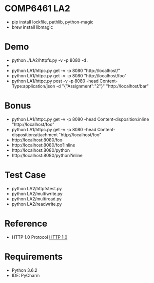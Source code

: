 # COMP6461 LA2
*   pip install lockfile, pathlib, python-magic
*   brew install libmagic

#   Demo
*   python ./LA2/httpfs.py -v -p 8080 -d .
*
*   python LA1/httpc.py get -v -p 8080 "http://localhost/"
*   python LA1/httpc.py get -v -p 8080 "http://localhost/foo"
*   python LA1/httpc.py post -v -p 8080 -head Content-Type:application/json -d "{\"Assignment\":\"2\"}" "http://localhost/bar"

#   Bonus
*   python LA1/httpc.py get -v -p 8080 -head Content-disposition:inline "http://localhost/foo"
*   python LA1/httpc.py get -v -p 8080 -head Content-disposition:attachment "http://localhost/foo"
*   http://localhost:8080/foo
*   http://localhost:8080/foo?inline
*   http://localhost:8080/python
*   http://localhost:8080/python?inline

#   Test Case
*   python LA2/httpfstest.py
*   python LA2/multiwrite.py
*   python LA2/multiread.py
*   python LA2/readwrite.py

# Reference
* HTTP 1.0 Protocol
[HTTP 1.0](https://www.w3.org/Protocols/HTTP/1.0/spec.html)


# Requirements
* Python 3.6.2
* IDE: PyCharm
